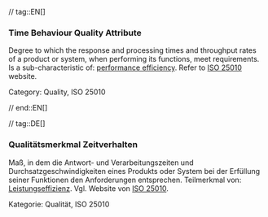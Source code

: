 // tag::EN[]
### Time Behaviour Quality Attribute
Degree to which the response and processing times and throughput rates of a product or system, when performing its functions, meet requirements.
Is a sub-characteristic of: [performance efficiency](#term-performance-efficiency-quality-attribute).
Refer to [ISO 25010](http://iso25000.com/index.php/en/iso-25000-standards/iso-25010) website.

Category: Quality, ISO 25010

// end::EN[]

// tag::DE[]
### Qualitätsmerkmal Zeitverhalten

Maß, in dem die Antwort- und Verarbeitungszeiten und
Durchsatzgeschwindigkeiten eines Produkts oder System bei der
Erfüllung seiner Funktionen den Anforderungen entsprechen. Teilmerkmal
von: [Leistungseffizienz](#term-performance-efficiency-quality-attribute). Vgl. Website von [ISO
25010](http://iso25000.com/index.php/en/iso-25000-standards/iso-25010).

Kategorie: Qualität, ISO 25010

